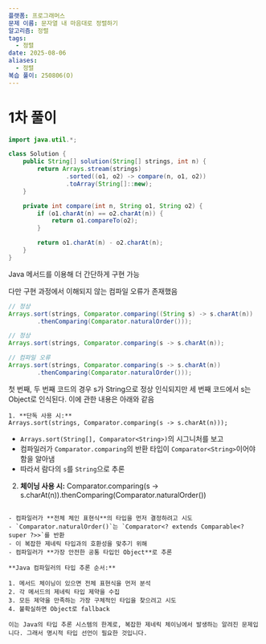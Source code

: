 ```yaml
---
플랫폼: 프로그래머스
문제 이름: 문자열 내 마음대로 정렬하기
알고리즘: 정렬
tags:
  - 정렬
date: 2025-08-06
aliases:
  - 정렬
복습 풀이: 250806(O)
---
```

# 1차 풀이
```java
import java.util.*;

class Solution {
    public String[] solution(String[] strings, int n) {
        return Arrays.stream(strings)
                .sorted((o1, o2) -> compare(n, o1, o2))
                .toArray(String[]::new);
    }

    private int compare(int n, String o1, String o2) {
        if (o1.charAt(n) == o2.charAt(n)) {
            return o1.compareTo(o2);
        }

        return o1.charAt(n) - o2.charAt(n);
    }
}
```
Java 메서드를 이용해 더 간단하게 구현 가능

다만 구현 과정에서 이해되지 않는 컴파일 오류가 존재했음
```java
// 정상 
Arrays.sort(strings, Comparator.comparing((String s) -> s.charAt(n))  
        .thenComparing(Comparator.naturalOrder()));  

// 정상
Arrays.sort(strings, Comparator.comparing(s -> s.charAt(n));

// 컴파일 오류
Arrays.sort(strings, Comparator.comparing(s -> s.charAt(n))  
        .thenComparing(Comparator.naturalOrder()));

```
첫 번째, 두 번째 코드의 경우 s가 String으로 정상 인식되지만 세 번째 코드에서 s는 Object로 인식된다.
이에 관한 내용은 아래와 같음
```text
1. **단독 사용 시:**
Arrays.sort(strings, Comparator.comparing(s -> s.charAt(n)));
```

- `Arrays.sort(String[], Comparator<String>)`의 시그니처를 보고
- 컴파일러가 `Comparator.comparing`의 반환 타입이 `Comparator<String>`이어야 함을 알아냄
- 따라서 람다의 `s`를 `String`으로 추론

2. **체이닝 사용 시:**
Comparator.comparing(s -> s.charAt(n)).thenComparing(Comparator.naturalOrder())
```

- 컴파일러가 **전체 체인 표현식**의 타입을 먼저 결정하려고 시도
- `Comparator.naturalOrder()`는 `Comparator<? extends Comparable<? super ?>>`를 반환
- 이 복잡한 제네릭 타입과의 호환성을 맞추기 위해
- 컴파일러가 **가장 안전한 공통 타입인 Object**로 추론

**Java 컴파일러의 타입 추론 순서:**

1. 메서드 체이닝이 있으면 전체 표현식을 먼저 분석
2. 각 메서드의 제네릭 타입 제약을 수집
3. 모든 제약을 만족하는 가장 구체적인 타입을 찾으려고 시도
4. 불확실하면 Object로 fallback

이는 Java의 타입 추론 시스템의 한계로, 복잡한 제네릭 체이닝에서 발생하는 알려진 문제입니다. 그래서 명시적 타입 선언이 필요한 것입니다.
```